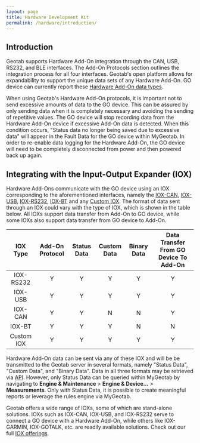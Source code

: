 ```yaml
---
layout: page
title: Hardware Development Kit
permalink: /hardware/introduction/
---
```


## Introduction

Geotab supports Hardware Add-On integration through the CAN, USB, RS232, and BLE interfaces. The Add-On Protocols section outlines the integration process for all four interfaces. Geotab's open platform allows for expandability to support the unique data sets of any Hardware Add-On. GO device can currently report these [Hardware Add-On data types](../hardware-add-on-data-types/).

When using Geotab's Hardware Add-On protocols, it is important not to send excessive amounts of data to the GO device.  This can be assured by only sending data when it is completely necessary and avoiding the sending of repetitive values. The GO device will stop recording data from the Hardware Add-On device if excessive Add-On data is detected. When this condition occurs, "Status data no longer being saved due to excessive data" will appear in the Fault Data for the GO device within MyGeotab. In order to re-enable data logging for the Hardware Add-On, the GO device will need to be completely disconnected from power and then powered back up again.

## Integrating with the Input-Output Expander (IOX)

Hardware Add-Ons communicate with the GO device using an IOX corresponding to the aforementioned interfaces, namely the [IOX-CAN](https://docs.google.com/document/d/19Wlwsb_AnpE3AndOf1cbiFLzTOCI5fwscOwQh5a6jF8/preview), [IOX-USB](https://docs.google.com/document/d/1_vocie4MYAHAUBOJ_AUXzYN11jrR5jyCynFgbqigFys/preview), [IOX-RS232](https://docs.google.com/document/d/1UDEwQOY2zH1ABQ3UP6rdlcZ--LPt5SUbKEZ_AZgUsWk/preview), [IOX-BT](https://docs.google.com/document/d/1ICzpfhyYQEl1acQtJ9AGw09pzH5ADHNC8EGIcvTP2KU/preview) and any [Custom IOX](../developing-an-iox/hardware-design-guide/). The format of data sent through an IOX could vary with the type of IOX, which is shown in the table below. All IOXs support data transfer from Add-On to GO device, while some IOXs also support data transfer from GO device to Add-On.

| IOX Type | Add-On Protocol | Status Data | Custom Data | Binary Data | Data Transfer From GO Device To Add-On   |
| :---: | :---: | :---: | :---: | :---: | :---: |
| IOX-RS232 | Y | Y | Y | Y | Y |
| IOX-USB | Y | Y | Y | Y | Y |
| IOX-CAN | Y | Y | N | N | Y |
| IOX-BT | Y | Y | Y | N | N |
| Custom IOX | Y | Y | Y | Y | Y |

Hardware Add-On data can be sent via any of these IOX and will be be transmitted to the Geotab server in several formats, namely "Status Data", "Custom Data", and "Binary Data". Data in all three formats may be retrieved via [API](../../software/introduction). However, only Status Data can be queried within MyGeotab by navigating to **Engine &amp; Maintenance** > **Engine &amp; Device…** > **Measurements**. Only with Status Data, it is possible to create meaningful reports or leverage the rules engine via MyGeotab.

Geotab offers a wide range of IOXs, some of which are stand-alone solutions. IOXs such as IOX-CAN, IOX-USB, and IOX-RS232 serve to connect a GO device with a Hardware Add-On, while others like IOX-GARMIN, IOX-GOTALK, etc. are readily available solutions. Check out our full [IOX offerings](https://www.geotab.com/blog/iox-expansion/).